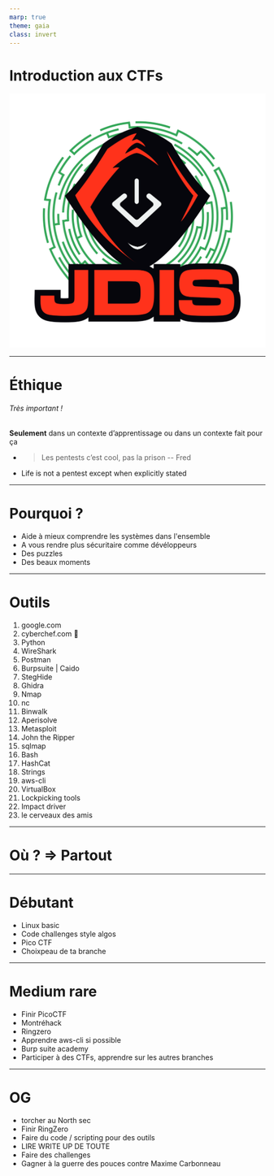 ```yaml
---
marp: true
theme: gaia
class: invert
---
```

# Introduction aux CTFs
<!-- footer: Frédéric Bilodeau -->
<!-- ![bg left contain](../Images/hack1.jpeg)
![bg contain](../Images/hack2.jpeg) -->

![bg right:25% 100%](../Images/logo_jdis.png)






---
<!-- paginate: true -->
<!-- header: Introduction -->
<!-- footer: "" -->
# Éthique
###### Très important !

__Seulement__ dans un contexte d’apprentissage ou dans un contexte fait pour ça 

- > Les pentests c’est cool, pas la prison -- Fred

- Life is not a pentest except when explicitly stated

---
# Pourquoi ?

- Aide à mieux comprendre les systèmes dans l'ensemble
- A vous rendre plus sécuritaire comme dévéloppeurs
- Des puzzles
- Des beaux moments

---
<style scoped>
{ columns: 3}
</style>
# Outils

1) google.com      
2) cyberchef.com :watermelon:
3) Python
4) WireShark
5) Postman
6) Burpsuite | Caido
7) StegHide
8) Ghidra
9) Nmap
10) nc
11) Binwalk
12) Aperisolve
13) Metasploit
14) John the Ripper
15) sqlmap
16) Bash
17) HashCat
18) Strings
19) aws-cli
20) VirtualBox
21) Lockpicking tools
22) Impact driver
23) le cerveaux des amis 

---
# Où ? => Partout


---
# Débutant 
- Linux basic
- Code challenges style algos
- Pico CTF
- Choixpeau de ta branche

---
# Medium rare
- Finir PicoCTF
- Montréhack
- Ringzero
- Apprendre aws-cli si possible
- Burp suite academy
- Participer à des CTFs, apprendre sur les autres branches

---
# OG
 - torcher au North sec
 - Finir RingZero
 - Faire du code / scripting pour des outils
 - LIRE WRITE UP DE TOUTE
 - Faire des challenges 
 - Gagner à la guerre des pouces contre Maxime Carbonneau